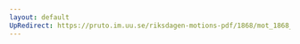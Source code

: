 ```yaml
---
layout: default
UpRedirect: https://pruto.im.uu.se/riksdagen-motions-pdf/1868/mot_1868__ak__329/mot_1868__ak__329-001.pdf
---
```

